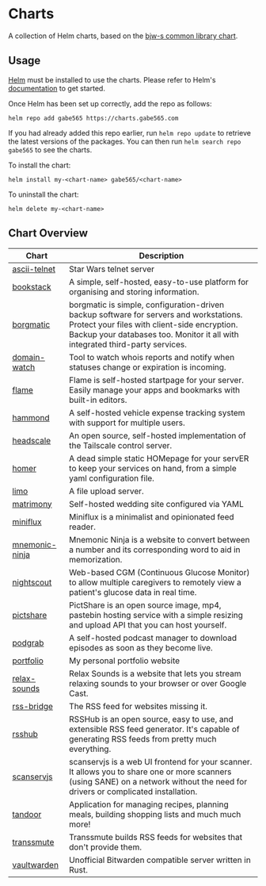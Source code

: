 # Charts

A collection of Helm charts, based on the
[bjw-s common library chart](https://github.com/bjw-s/helm-charts/tree/main/charts/library/common).

## Usage

[Helm](https://helm.sh) must be installed to use the charts.  Please refer to
Helm's [documentation](https://helm.sh/docs) to get started.

Once Helm has been set up correctly, add the repo as follows:

```shell
helm repo add gabe565 https://charts.gabe565.com
```

If you had already added this repo earlier, run `helm repo update` to retrieve
the latest versions of the packages.  You can then run `helm search repo
gabe565` to see the charts.

To install the <chart-name> chart:

```shell
helm install my-<chart-name> gabe565/<chart-name>
```

To uninstall the chart:

```shell
helm delete my-<chart-name>
```

## Chart Overview

| Chart | Description |
| ----- | ----------- |
| [ascii-telnet](charts/ascii-telnet) | Star Wars telnet server |
| [bookstack](charts/bookstack) | A simple, self-hosted, easy-to-use platform for organising and storing information. |
| [borgmatic](charts/borgmatic) | borgmatic is simple, configuration-driven backup software for servers and workstations. Protect your files with client-side encryption. Backup your databases too. Monitor it all with integrated third-party services. |
| [domain-watch](charts/domain-watch) | Tool to watch whois reports and notify when statuses change or expiration is incoming. |
| [flame](charts/flame) | Flame is self-hosted startpage for your server. Easily manage your apps and bookmarks with built-in editors. |
| [hammond](charts/hammond) | A self-hosted vehicle expense tracking system with support for multiple users. |
| [headscale](charts/headscale) | An open source, self-hosted implementation of the Tailscale control server. |
| [homer](charts/homer) | A dead simple static HOMepage for your servER to keep your services on hand, from a simple yaml configuration file. |
| [limo](charts/limo) | A file upload server. |
| [matrimony](charts/matrimony) | Self-hosted wedding site configured via YAML |
| [miniflux](charts/miniflux) | Miniflux is a minimalist and opinionated feed reader. |
| [mnemonic-ninja](charts/mnemonic-ninja) | Mnemonic Ninja is a website to convert between a number and its corresponding word to aid in memorization. |
| [nightscout](charts/nightscout) | Web-based CGM (Continuous Glucose Monitor) to allow multiple caregivers to remotely view a patient's glucose data in real time. |
| [pictshare](charts/pictshare) | PictShare is an open source image, mp4, pastebin hosting service with a simple resizing and upload API that you can host yourself. |
| [podgrab](charts/podgrab) | A self-hosted podcast manager to download episodes as soon as they become live. |
| [portfolio](charts/portfolio) | My personal portfolio website |
| [relax-sounds](charts/relax-sounds) | Relax Sounds is a website that lets you stream relaxing sounds to your browser or over Google Cast. |
| [rss-bridge](charts/rss-bridge) | The RSS feed for websites missing it. |
| [rsshub](charts/rsshub) | RSSHub is an open source, easy to use, and extensible RSS feed generator. It's capable of generating RSS feeds from pretty much everything. |
| [scanservjs](charts/scanservjs) | scanservjs is a web UI frontend for your scanner. It allows you to share one or more scanners (using SANE) on a network without the need for drivers or complicated installation. |
| [tandoor](charts/tandoor) | Application for managing recipes, planning meals, building shopping lists and much much more! |
| [transsmute](charts/transsmute) | Transsmute builds RSS feeds for websites that don't provide them. |
| [vaultwarden](charts/vaultwarden) | Unofficial Bitwarden compatible server written in Rust. |
